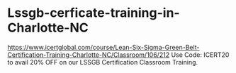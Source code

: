 # Lssgb-cerficate-training-in-Charlotte-NC
https://www.icertglobal.com/course/Lean-Six-Sigma-Green-Belt-Certification-Training-Charlotte-NC/Classroom/106/212        Use Code: ICERT20 to avail 20% OFF on our LSSGB Certification Classroom Training.     

